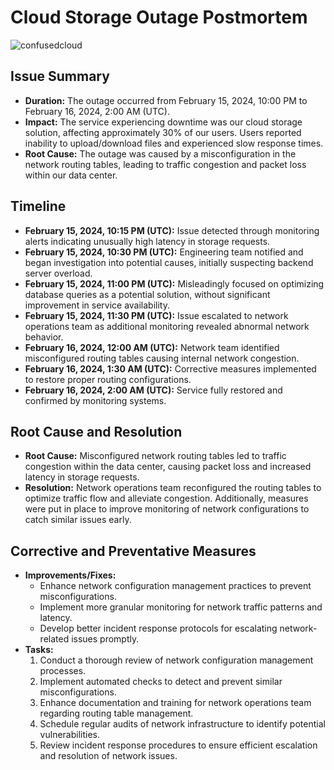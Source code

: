 # Cloud Storage Outage Postmortem

![confusedcloud](https://github.com/sawlew/alx-system_engineering-devops/assets/24959538/6187f6d7-72a4-42e1-a33d-0faf5b87fec0)

## Issue Summary

- **Duration:** The outage occurred from February 15, 2024, 10:00 PM to February 16, 2024, 2:00 AM (UTC).
- **Impact:** The service experiencing downtime was our cloud storage solution, affecting approximately 30% of our users. Users reported inability to upload/download files and experienced slow response times.
- **Root Cause:** The outage was caused by a misconfiguration in the network routing tables, leading to traffic congestion and packet loss within our data center.

## Timeline

- **February 15, 2024, 10:15 PM (UTC):** Issue detected through monitoring alerts indicating unusually high latency in storage requests.
- **February 15, 2024, 10:30 PM (UTC):** Engineering team notified and began investigation into potential causes, initially suspecting backend server overload.
- **February 15, 2024, 11:00 PM (UTC):** Misleadingly focused on optimizing database queries as a potential solution, without significant improvement in service availability.
- **February 15, 2024, 11:30 PM (UTC):** Issue escalated to network operations team as additional monitoring revealed abnormal network behavior.
- **February 16, 2024, 12:00 AM (UTC):** Network team identified misconfigured routing tables causing internal network congestion.
- **February 16, 2024, 1:30 AM (UTC):** Corrective measures implemented to restore proper routing configurations.
- **February 16, 2024, 2:00 AM (UTC):** Service fully restored and confirmed by monitoring systems.

## Root Cause and Resolution

- **Root Cause:** Misconfigured network routing tables led to traffic congestion within the data center, causing packet loss and increased latency in storage requests.
- **Resolution:** Network operations team reconfigured the routing tables to optimize traffic flow and alleviate congestion. Additionally, measures were put in place to improve monitoring of network configurations to catch similar issues early.

## Corrective and Preventative Measures

- **Improvements/Fixes:**
  - Enhance network configuration management practices to prevent misconfigurations.
  - Implement more granular monitoring for network traffic patterns and latency.
  - Develop better incident response protocols for escalating network-related issues promptly.
- **Tasks:**
  1. Conduct a thorough review of network configuration management processes.
  2. Implement automated checks to detect and prevent similar misconfigurations.
  3. Enhance documentation and training for network operations team regarding routing table management.
  4. Schedule regular audits of network infrastructure to identify potential vulnerabilities.
  5. Review incident response procedures to ensure efficient escalation and resolution of network issues.
